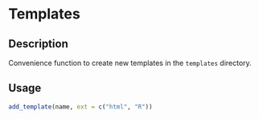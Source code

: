 # Templates

## Description

Convenience function to create new templates in the `templates` directory.

## Usage

```r
add_template(name, ext = c("html", "R"))
```
